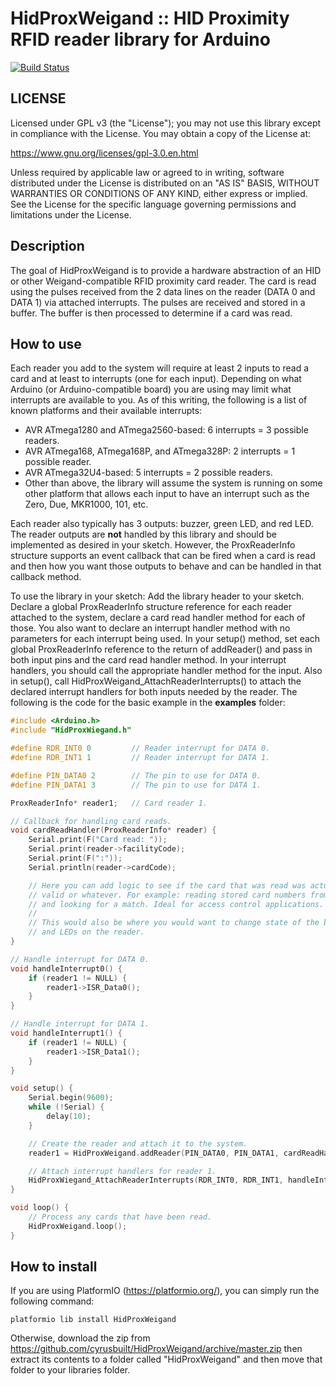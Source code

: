 # HidProxWeigand :: HID Proximity RFID reader library for Arduino
[![Build Status](https://travis-ci.org/cyrusbuilt/HidProxWeigand.svg?branch=master)](https://travis-ci.org/cyrusbuilt/HidProxWeigand)

## LICENSE

Licensed under GPL v3 (the "License"); you may not use this library except
in compliance with the License.  You may obtain a copy of the License at:

https://www.gnu.org/licenses/gpl-3.0.en.html

Unless required by applicable law or agreed to in writing, software
distributed under the License is distributed on an "AS IS" BASIS,
WITHOUT WARRANTIES OR CONDITIONS OF ANY KIND, either express or implied.
See the License for the specific language governing permissions and
limitations under the License.

## Description
The goal of HidProxWeigand is to provide a hardware abstraction of an HID or
other Weigand-compatible RFID proximity card reader. The card is read using the
pulses received from the 2 data lines on the reader (DATA 0 and DATA 1) via
attached interrupts. The pulses are received and stored in a buffer. The buffer
is then processed to determine if a card was read.

## How to use
Each reader you add to the system will require at least 2 inputs to read a card
and at least to interrupts (one for each input). Depending on what Arduino (or
Arduino-compatible board) you are using may limit what interrupts are available
to you. As of this writing, the following is a list of known platforms and
their available interrupts:
* AVR ATmega1280 and ATmega2560-based: 6 interrupts = 3 possible readers.
* AVR ATmega168, ATmega168P, and ATmega328P: 2 interrupts = 1 possible reader.
* AVR ATmega32U4-based: 5 interrupts = 2 possible readers.
* Other than above, the library will assume the system is running on some other
platform that allows each input to have an interrupt such as the Zero, Due,
MKR1000, 101, etc.

Each reader also typically has 3 outputs: buzzer, green LED, and red LED. The
reader outputs are **not** handled by this library and should be implemented as
desired in your sketch. However, the ProxReaderInfo structure supports an event
callback that can be fired when a card is read and then how you want those
outputs to behave and can be handled in that callback method.

To use the library in your sketch:
Add the library header to your sketch. Declare a global ProxReaderInfo structure
reference for each reader attached to the system, declare a card read handler
method for each of those. You also want to declare an interrupt handler method
with no parameters for each interrupt being used. In your setup() method,
set each global ProxReaderInfo reference to the return of addReader() and pass
in both input pins and the card read handler method. In your interrupt handlers,
you should call the appropriate handler method for the input. Also in setup(),
call HidProxWeigand_AttachReaderInterrupts() to attach the declared interrupt
handlers for both inputs needed by the reader. The following is the code for
the basic example in the **examples** folder:

```cpp
#include <Arduino.h>
#include "HidProxWiegand.h"

#define RDR_INT0 0         // Reader interrupt for DATA 0.
#define RDR_INT1 1         // Reader interrupt for DATA 1.

#define PIN_DATA0 2        // The pin to use for DATA 0.
#define PIN_DATA1 3        // The pin to use for DATA 1.

ProxReaderInfo* reader1;   // Card reader 1.

// Callback for handling card reads.
void cardReadHandler(ProxReaderInfo* reader) {
    Serial.print(F("Card read: "));
    Serial.print(reader->facilityCode);
    Serial.print(F(":"));
    Serial.println(reader->cardCode);

    // Here you can add logic to see if the card that was read was actually
    // valid or whatever. For example: reading stored card numbers from EEPROM
    // and looking for a match. Ideal for access control applications.
    //
    // This would also be where you would want to change state of the buzzer
    // and LEDs on the reader.
}

// Handle interrupt for DATA 0.
void handleInterrupt0() {
    if (reader1 != NULL) {
        reader1->ISR_Data0();
    }
}

// Handle interrupt for DATA 1.
void handleInterrupt1() {
    if (reader1 != NULL) {
        reader1->ISR_Data1();
    }
}

void setup() {
    Serial.begin(9600);
    while (!Serial) {
        delay(10);
    }

    // Create the reader and attach it to the system.
    reader1 = HidProxWeigand.addReader(PIN_DATA0, PIN_DATA1, cardReadHandler);

    // Attach interrupt handlers for reader 1.
    HidProxWiegand_AttachReaderInterrupts(RDR_INT0, RDR_INT1, handleInterrupt0, handleInterrupt1);
}

void loop() {
    // Process any cards that have been read.
    HidProxWeigand.loop();
}
```

## How to install

If you are using PlatformIO (https://platformio.org/), you can simply run the
following command:
```
platformio lib install HidProxWeigand
```

Otherwise, download the zip from https://github.com/cyrusbuilt/HidProxWeigand/archive/master.zip
then extract its contents to a folder called "HidProxWeigand" and then move that
folder to your libraries folder.
